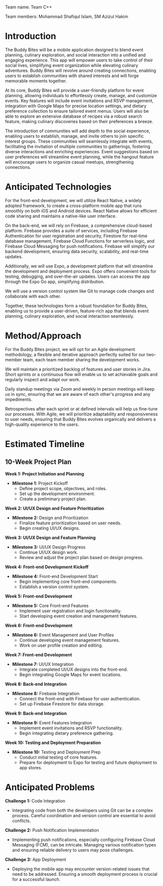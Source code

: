 Team name: Team C++

Team members: Mohammad Shafiqul Islam, SM Azizul Hakim
# Introduction

The Buddy Bites will be a mobile application designed to blend event planning, culinary exploration, and social interaction into a unified and engaging experience. This app will empower users to take control of their social lives, simplifying event organization while elevating culinary adventures. Buddy Bites will revolve around creating connections, enabling users to establish communities with shared interests and will forge memorable moments together.

At its core, Buddy Bites will provide a user-friendly platform for event planning, allowing individuals to effortlessly create, manage, and customize events. Key features will include event invitations and RSVP management, integration with Google Maps for precise location settings, and dietary preference collection to ensure tailored event menus. Users will also be able to explore an extensive database of recipes via a robust search feature, making culinary discoveries based on their preferences a breeze.

The introduction of communities will add depth to the social experience, enabling users to establish, manage, and invite others to join specific interest groups. These communities will seamlessly integrate with events, facilitating the invitation of multiple communities to gatherings, fostering diverse interactions and enriching experiences. Event suggestions based on user preferences will streamline event planning, while the hangout feature will encourage users to organize casual meetups, strengthening connections.

# Anticipated Technologies

For the front-end development, we will utilize React Native, a widely adopted framework, to create a cross-platform mobile app that runs smoothly on both iOS and Android devices. React Native allows for efficient code sharing and maintains a native-like user interface.

On the back-end, we will rely on Firebase, a comprehensive cloud-based platform. Firebase provides a suite of services, including Firebase Authentication for user registration and security, Firestore for real-time database management, Firebase Cloud Functions for serverless logic, and Firebase Cloud Messaging for push notifications. Firebase will simplify our backend development, ensuring data security, scalability, and real-time updates.

Additionally, we will use Expo, a development platform that will streamline the development and deployment process. Expo offers convenient tools for testing, debugging, and over-the-air updates. Users can access the app through the Expo Go app, simplifying distribution.

We will use a version control system like Git to manage code changes and collaborate with each other.

Together, these technologies form a robust foundation for Buddy Bites, enabling us to provide a user-driven, feature-rich app that blends event planning, culinary exploration, and social interaction seamlessly.


# Method/Approach

For the Buddy Bites project, we will opt for an Agile development methodology, a flexible and iterative approach perfectly suited for our two-member team, each team member sharing the development works.

We will maintain a prioritized backlog of features and user stories in Jira. Short sprints or a continuous flow will enable us to set achievable goals and regularly inspect and adapt our work. 

Daily standup meetings via Zoom and weekly in person meetings will keep us in sync, ensuring that we are aware of each other's progress and any impediments.

Retrospectives after each sprint or at defined intervals will help us fine-tune our processes. With Agile, we will prioritize adaptability and responsiveness to user needs, ensuring that Buddy Bites evolves organically and delivers a high-quality experience to the users.


# Estimated Timeline

## 10-Week Project Plan

**Week 1: Project Initiation and Planning**
- **Milestone 1:** Project Kickoff
  - Define project scope, objectives, and roles.
  - Set up the development environment.
  - Create a preliminary project plan.

**Week 2: UI/UX Design and Feature Prioritization**
- **Milestone 2:** Design and Prioritization
  - Finalize feature prioritization based on user needs.
  - Begin creating UI/UX designs.

**Week 3: UI/UX Design and Feature Planning**
- **Milestone 3:** UI/UX Design Progress
  - Continue UI/UX design work.
  - Review and adjust the project plan based on design progress.

**Week 4: Front-end Development Kickoff**
- **Milestone 4:** Front-end Development Start
  - Begin implementing core front-end components.
  - Establish a version control system.

**Week 5: Front-end Development**
- **Milestone 5:** Core Front-end Features
  - Implement user registration and login functionality.
  - Start developing event creation and management features.

**Week 6: Front-end Development**
- **Milestone 6:** Event Management and User Profiles
  - Continue developing event management features.
  - Work on user profile creation and editing.

**Week 7: Front-end Development**
- **Milestone 7:** UI/UX Integration
  - Integrate completed UI/UX designs into the front-end.
  - Begin integrating Google Maps for event locations.

**Week 8: Back-end Integration**
- **Milestone 8:** Firebase Integration
  - Connect the front-end with Firebase for user authentication.
  - Set up Firebase Firestore for data storage.

**Week 9: Back-end Integration**
- **Milestone 9:** Event Features Integration
  - Implement event invitations and RSVP functionality.
  - Begin integrating dietary preference gathering.

**Week 10: Testing and Deployment Preparation**
- **Milestone 10:** Testing and Deployment Prep
  - Conduct initial testing of core features.
  - Prepare for deployment to Expo for testing and future deployment to app stores.


# Anticipated Problems

**Challenge 1:** Code Integration
- Integrating code from both the developers using Git can be a complex process. Careful coordination and version control are essential to avoid conflicts.

**Challenge 2:** Push Notification Implementation
- Implementing push notifications, especially configuring Firebase Cloud Messaging (FCM), can be intricate. Managing various notification types and ensuring reliable delivery to users may pose challenges.

**Challenge 3:** App Deployment
- Deploying the mobile app may encounter version-related issues that need to be addressed. Ensuring a smooth deployment process is crucial for a successful launch.

